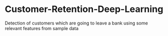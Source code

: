# Customer-Retention-Deep-Learning
Detection of customers which are going to leave a bank using some relevant features from sample data
